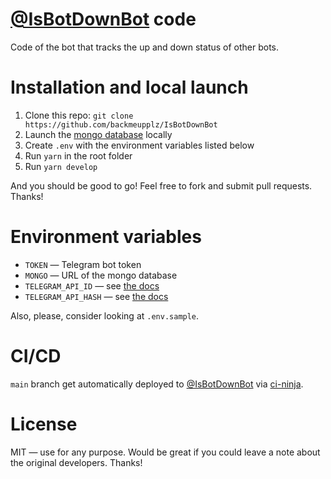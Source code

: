 # [@IsBotDownBot](https://t.me/IsBotDownBot) code

Code of the bot that tracks the up and down status of other bots.

# Installation and local launch

1. Clone this repo: `git clone https://github.com/backmeupplz/IsBotDownBot`
2. Launch the [mongo database](https://www.mongodb.com/) locally
3. Create `.env` with the environment variables listed below
4. Run `yarn` in the root folder
5. Run `yarn develop`

And you should be good to go! Feel free to fork and submit pull requests. Thanks!

# Environment variables

- `TOKEN` — Telegram bot token
- `MONGO` — URL of the mongo database
- `TELEGRAM_API_ID` — see [the docs](https://painor.gitbook.io/gramjs/getting-started/authorization)
- `TELEGRAM_API_HASH` — see [the docs](https://painor.gitbook.io/gramjs/getting-started/authorization)

Also, please, consider looking at `.env.sample`.

# CI/CD

`main` branch get automatically deployed to [@IsBotDownBot](https://t.me/IsBotDownBot) via [ci-ninja](https://github.com/backmeupplz/ci-ninja).

# License

MIT — use for any purpose. Would be great if you could leave a note about the original developers. Thanks!
